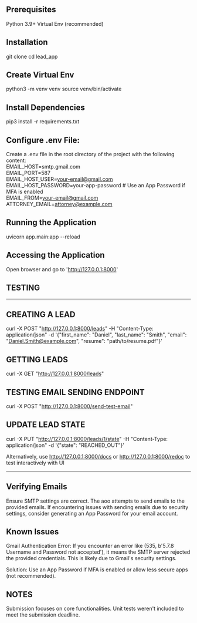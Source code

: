 ## Prerequisites
Python 3.9+
Virtual Env (recommended)

## Installation
git clone <repo-url>
cd lead_app

## Create Virtual Env
python3 -m venv venv
source venv/bin/activate

## Install Dependencies
pip3 install -r requirements.txt

## Configure .env File:
Create a .env file in the root directory of the project with the following content:\
EMAIL_HOST=smtp.gmail.com\
EMAIL_PORT=587\
EMAIL_HOST_USER=your-email@gmail.com\
EMAIL_HOST_PASSWORD=your-app-password  # Use an App Password if MFA is enabled\
EMAIL_FROM=your-email@gmail.com\
ATTORNEY_EMAIL=attorney@example.com

## Running the Application
uvicorn app.main:app --reload

## Accessing the Application
Open browser and go to 'http://127.0.0.1:8000'


## TESTING
---------------------------------------------------------------------------
## CREATING A LEAD
curl -X POST "http://127.0.0.1:8000/leads" -H "Content-Type: application/json" -d '{"first_name": "Daniel", "last_name": "Smith", "email": "Daniel.Smith@example.com", "resume": "path/to/resume.pdf"}'

## GETTING LEADS
curl -X GET "http://127.0.0.1:8000/leads"  

## TESTING EMAIL SENDING ENDPOINT
curl -X POST "http://127.0.0.1:8000/send-test-email" 

## UPDATE LEAD STATE
curl -X PUT "http://127.0.0.1:8000/leads/1/state" -H "Content-Type: application/json" -d '{"state": "REACHED_OUT"}'

Alternatively, use http://127.0.0.1:8000/docs or http://127.0.0.1:8000/redoc to test interactively with UI

------------------------------------------------

## Verifying Emails
Ensure SMTP settings are correct. The aoo attempts to send emails to the provided emails. If encountering issues with sending emails due to security settings, consider generating an App Password for your email account.

## Known Issues
Gmail Authentication Error:
If you encounter an error like (535, b'5.7.8 Username and Password not accepted'), it means the SMTP server rejected the provided credentials. This is likely due to Gmail's security settings.

Solution: Use an App Password if MFA is enabled or allow less secure apps (not recommended).

## NOTES
Submission focuses on core functionalities. Unit tests weren't included to meet the submission deadline.
